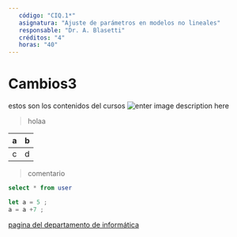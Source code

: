 ```yaml
---
   código: "CIQ.1*"
   asignatura: "Ajuste de parámetros en modelos no lineales"
   responsable: "Dr. A. Blasetti"
   créditos: "4"
   horas: "40"
---
```

# Cambios3
estos son los contenidos del cursos
![enter image description here](https://i1.wp.com/diariocronica.com.ar/wp-content/uploads/2018/11/borrador-autom%C3%A1tico-133.jpg?fit=1200,800&ssl=1)

> holaa

| a | b |
|---|---|
| c | d |

> comentario



```sql
select * from user
```

```javascript
let a = 5 ;
a = a +7 ;
```
[pagina del departamento de informática](http://www.dinfo.ing.unp.edu.ar)
<!--stackedit_data:
eyJoaXN0b3J5IjpbLTczNzQ2ODI4NywxNzgwNzYzMjM0LC04MD
E0MTc0MTQsLTE3MDA2MzMzMTEsLTgwMTQxNzQxNCwtMjEzMjQ0
NTE1OCwyODA4NjEzODgsLTE2NzcwMDA0NjMsLTc5MTc1MjY3OS
wtMTE3NTAxOTQwOCwtMTA2NTYzNzIxNiwtMTU4OTY1MDI3NSw0
MDQ2MTgzOTksMTE4MzkyMTIzNCwtODkwMDg5NTMzLDM5OTk4ND
UzNCw0NDQyNjg3MjgsMTEwOTAzMzUyNiwtOTgzMzc4OTk0LC0z
NTA5Mjc5NTRdfQ==
-->